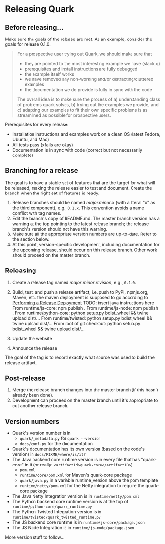 # Releasing Quark

## Before releasing...

Make sure the goals of the release are met. As an example, consider the goals for release 0.1.0.

> For a prospective user trying out Quark, we should make sure that
>
> - they are pointed to the most interesting example we have (slack.q)
> - prerequisites and install instructions are fully debugged
> - the example itself works
> - we have removed any non-working and/or distracting/cluttered examples
> - the documentation we do provide is fully in sync with the code
>
> The overall idea is to make sure the process of a) understanding class of problems quark solves, b) trying out the examples we provide, and c) adapting our examples to fit their own specific problems is as streamlined as possible for prospective users.

Prerequisites for every release:

- Installation instructions and examples work on a clean OS (latest Fedora, Ubuntu, and Mac)
- All tests pass (xfails are okay)
- Documentation is in sync with code (correct but not necessarily complete)


## Branching for a release

The goal is to have a stable set of features that are the target for what will be released, making the release easier to test and document. Create the branch when the right set of features is ready.

1. Release branches should be named *major*.*minor*.x (with a literal "x" as the third component), e.g., `0.1.x`. This convention avoids a name conflict with tag names.
2. Edit the branch's copy of README.md. The master branch version has a warning at the top pointing to the latest release branch; the release branch's version should not have this warning.
3. Make sure all the appropriate version numbers are up-to-date. Refer to the section below.
4. At this point, version-specific development, including documentation for the upcoming release, should occur on this release branch. Other work should proceed on the master branch.


## Releasing

1. Create a release tag named *major*.*minor*.*revision*, e.g., `0.1.0`.
2. Build, test, and push a release artifact, i.e. push to PyPI, npmjs.org, Maven, etc.
   the maven deployment is supposed to go according to [Performing a Release Deployment](http://central.sonatype.org/pages/apache-maven.html#performing-a-release-deployment)
   TODO: insert java instructions here
   From runtime/js-core: npm publish .
   From runtime/js-node: npm publish .
   From runtime/python-core: python setup.py bdist_wheel && twine upload dist/...
   From runtime/twisted: python setup.py bdist_wheel && twine upload dist/...
   From root of git checkout: python setup.py bdist_wheel && twine upload dist/...

3. Update the website
4. Announce the release

The goal of the tag is to record exactly what source was used to build the release artifact.


## Post-release

1. Merge the release branch changes into the master branch (if this hasn't already been done).
2. Development can proceed on the master branch until it's appropriate to cut another release branch.


## Version numbers

- Quark's version number is in
  - `quark/_metadata.py` for `quark --version`
  - `docs/conf.py` for the documentation
- Quark's documentation has its own version (based on the code's version) in `docs/FIXME/where/is/it?`
- The Java backend core runtime version is in every file that has "quark-core" in it (or really: `<artifactId>quark-core</artifactID>`)
  - `pom.xml`
  - `runtime/core/pom.xml` for Maven's quark-core package
  - `quark/java.py` in a variable runtime_version above the pom template
  - `runtime/netty/pom.xml` for the Netty integration to require the quark-core package
- The Java Netty Integration version is in `runtime/netty/pom.xml`
- The Python backend core runtime version is at the top of `runtime/python-core/quark_runtime.py`
- The Python Twisted Integration version is in `runtime/twisted/quark_twisted_runtime.py`
- The JS backend core runtime is in `runtime/js-core/package.json`
- The JS Node Integration is in `runtime/js-node/package.json`

More version stuff to follow...
